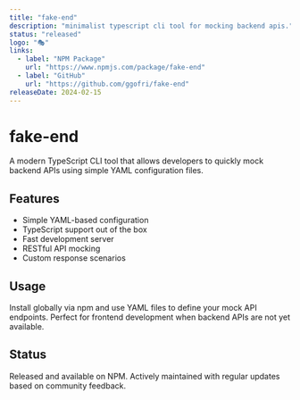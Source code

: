 ```yaml
---
title: "fake-end"
description: "minimalist typescript cli tool for mocking backend apis."
status: "released"
logo: "🎭"
links:
  - label: "NPM Package"
    url: "https://www.npmjs.com/package/fake-end"
  - label: "GitHub"
    url: "https://github.com/ggofri/fake-end"
releaseDate: 2024-02-15
---
```


# fake-end

A modern TypeScript CLI tool that allows developers to quickly mock backend APIs using simple YAML configuration files.

## Features

- Simple YAML-based configuration
- TypeScript support out of the box
- Fast development server
- RESTful API mocking
- Custom response scenarios

## Usage

Install globally via npm and use YAML files to define your mock API endpoints. Perfect for frontend development when backend APIs are not yet available.

## Status

Released and available on NPM. Actively maintained with regular updates based on community feedback.